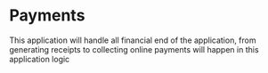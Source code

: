 # Payments

This application will handle all financial end of the application, from generating receipts to collecting online payments will happen in this application logic
